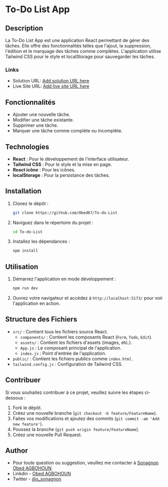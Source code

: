# To-Do List App

## Description

La To-Do List App est une application React permettant de gérer des tâches. Elle offre des fonctionnalités telles que l'ajout, la suppression, l'édition et le marquage des tâches comme complètes. L'application utilise Tailwind CSS pour le style et localStorage pour sauvegarder les tâches.

### Links

- Solution URL: [Add solution URL here](https://github.com/Obed67/To-do-List)
- Live Site URL: [Add live site URL here](https://obed-to-do-list.vercel.app/)


## Fonctionnalités

- Ajouter une nouvelle tâche.
- Modifier une tâche existante.
- Supprimer une tâche.
- Marquer une tâche comme complète ou incomplète.

## Technologies

- **React** : Pour le développement de l'interface utilisateur.
- **Tailwind CSS** : Pour le style et la mise en page.
- **React icône** : Pour les icônes.
- **localStorage** : Pour la persistance des tâches.

## Installation

1. Clonez le dépôt :

    ```bash
    git clone https://github.com/Obed67/To-do-List
    ```

2. Naviguez dans le répertoire du projet :

    ```bash
    cd To-do-List
    ```

3. Installez les dépendances :

    ```bash
    npm install
    ```

## Utilisation

1. Démarrez l'application en mode développement :

    ```bash
    npm run dev
    ```

2. Ouvrez votre navigateur et accédez à `http://localhost:5173/` pour voir l'application en action.

## Structure des Fichiers

- `src/` : Contient tous les fichiers source React.
  - `components/` : Contient les composants React (`Form`, `Todo`, `Edit`).
  - `assets/` : Contient les fichiers d'assets (images, etc.).
  - `App.js` : Le composant principal de l'application.
  - `index.js` : Point d'entrée de l'application.
- `public/` : Contient les fichiers publics comme `index.html`.
- `tailwind.config.js` : Configuration de Tailwind CSS.

## Contribuer

Si vous souhaitez contribuer à ce projet, veuillez suivre les étapes ci-dessous :

1. Fork le dépôt.
2. Créez une nouvelle branche (`git checkout -b feature/FeatureName`).
3. Faites vos modifications et ajoutez des commits (`git commit -am 'Add new feature'`).
4. Poussez la branche (`git push origin feature/FeatureName`).
5. Créez une nouvelle Pull Request.


## Author

- Pour toute question ou suggestion, veuillez me contacter à [Sonagnon Obed AGBOHOUN](mailto:obedagbohouns@gmail.com).
- Linkdin - [Obed AGBOHOUN](https://www.linkedin.com/in/sonagnon-obed-agbohoun-a1b500262/?lipi=urn%3Ali%3Apage%3Ad_flagship3_feed%3BcNpVddBcQ8iarGQE7ez0Og%3D%3D)
- Twitter - [@s_sonagnon](https://www.twitter.com/s_sonagnon)
